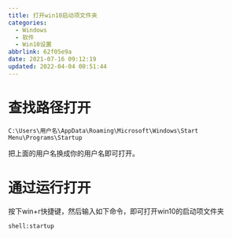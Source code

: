 ```yaml
---
title: 打开win10启动项文件夹
categories: 
  - Windows
  - 软件
  - Win10设置
abbrlink: 62f05e9a
date: 2021-07-16 09:12:19
updated: 2022-04-04 00:51:44
---
```

# 查找路径打开
```
C:\Users\用户名\AppData\Roaming\Microsoft\Windows\Start Menu\Programs\Startup
```
把上面的用户名换成你的用户名即可打开。
# 通过运行打开
按下win+r快捷键，然后输入如下命令，即可打开win10的启动项文件夹
```cmd
shell:startup
```
